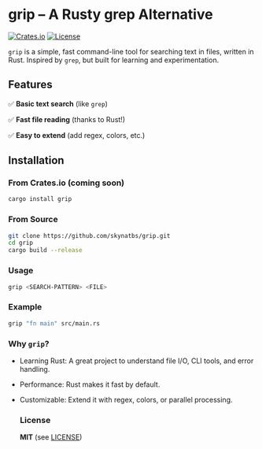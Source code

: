 # grip – A Rusty grep Alternative

[![Crates.io](https://img.shields.io/crates/v/grip.svg)](https://crates.io/crates/grip)
[![License](https://img.shields.io/badge/license-MIT-blue.svg)](LICENSE)

`grip` is a simple, fast command-line tool for searching text in files, written in Rust. Inspired by `grep`, but built for learning and experimentation.

## Features
✅ **Basic text search** (like `grep`)

✅ **Fast file reading** (thanks to Rust!)

✅ **Easy to extend** (add regex, colors, etc.)

## Installation
### From Crates.io (coming soon)
```sh
cargo install grip
```
### From Source
```sh
git clone https://github.com/skynatbs/grip.git
cd grip
cargo build --release
```
### Usage
```sh
grip <SEARCH-PATTERN> <FILE>
```
### Example
```sh
grip "fn main" src/main.rs
```
### Why `grip`?
- Learning Rust: A great project to understand file I/O, CLI tools, and error handling.
- Performance: Rust makes it fast by default.
- Customizable: Extend it with regex, colors, or parallel processing.

  ### License
  **MIT** (see [LICENSE](https://github.com/skynatbs/grip/blob/main/LICENSE))
